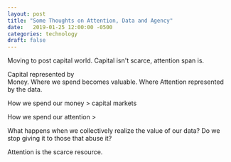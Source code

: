 ```yaml
---
layout: post
title: "Some Thoughts on Attention, Data and Agency"
date:   2019-01-25 12:00:00 -0500
categories: technology
draft: false
---
```


Moving to post capital world. Capital isn't scarce, attention span is. 

Capital represented by  
Money. Where we spend becomes valuable. Where Attention represented by the data. 


How we spend our money > capital markets

How we spend our attention > 

What happens when we collectively realize the value of our data? Do we stop giving it to those that abuse it? 

Attention is the scarce resource. 

